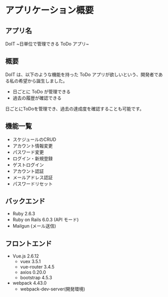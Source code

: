 # アプリケーション概要

## アプリ名

DoIT \~日単位で管理できる ToDo アプリ\~

## 概要

DoIT は、以下のような機能を持った ToDo アプリが欲しいという、開発者である私の希望から誕生しました。

- 日ごとに ToDo が管理できる
- 過去の履歴が確認できる

日ごとにToDoを管理でき、過去の達成度を確認することも可能です。

## 機能一覧

- スケジュールのCRUD
- アカウント情報変更
- パスワード変更
- ログイン・新規登録
- ゲストログイン
- アカウント認証
- メールアドレス認証
- パスワードリセット

## バックエンド

- Ruby 2.6.3
- Ruby on Rails 6.0.3 (API モード)
- Mailgun (メール送信)

## フロントエンド

- Vue.js 2.6.12
  - vuex 3.5.1
  - vue-router 3.4.5
  - axios 0.20.0
  - bootstrap 4.5.3
- webpack 4.43.0
  - webpack-dev-server(開発環境)
